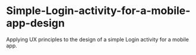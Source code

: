 # Simple-Login-activity-for-a-mobile-app-design
Applying UX principles to the design of a simple Login activity for a mobile app.
